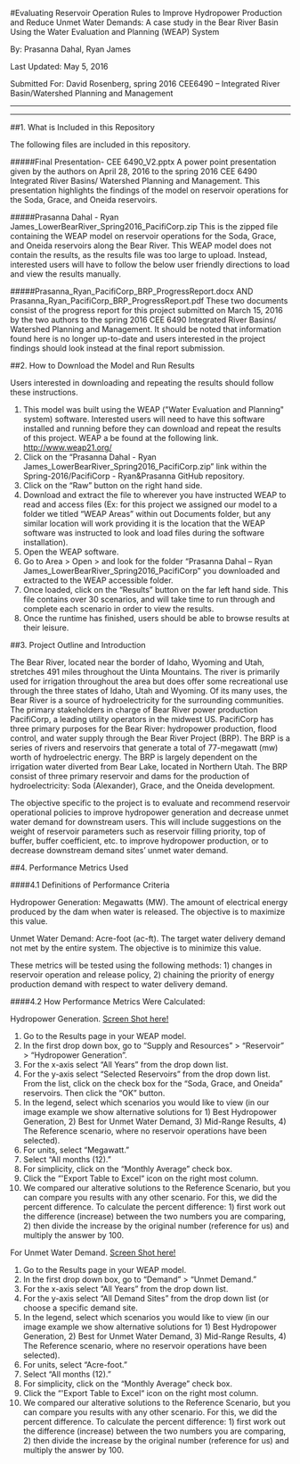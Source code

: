 
#Evaluating Reservoir Operation Rules to Improve Hydropower Production and Reduce Unmet Water Demands: A case study in the Bear River Basin Using the Water Evaluation and Planning (WEAP) System

By: Prasanna Dahal, Ryan James

Last Updated: May 5, 2016

Submitted For: David Rosenberg, spring 2016 CEE6490 – Integrated River Basin/Watershed Planning and Management

--------------------------------------------------------------------
--------------------------------------------------------------------

##1. What is Included in this Repository

The following files are included in this repository.

#####Final Presentation- CEE 6490_V2.pptx
A power point presentation given by the authors on April 28, 2016 to the spring 2016 CEE 6490 Integrated River Basins/ Watershed Planning and Management.  This presentation highlights the findings of the model on reservoir operations for the Soda, Grace, and Oneida reservoirs.

#####Prasanna Dahal - Ryan James_LowerBearRiver_Spring2016_PacifiCorp.zip
This is the zipped file containing the WEAP model on reservoir operations for the Soda, Grace, and Oneida reservoirs along the Bear River.  This WEAP model does not contain the results, as the results file was too large to upload.  Instead, interested users will have to follow the below user friendly directions to load and view the results manually.

#####Prasanna_Ryan_PacifiCorp_BRP_ProgressReport.docx AND Prasanna_Ryan_PacifiCorp_BRP_ProgressReport.pdf
These two documents consist of the progress report for this project submitted on March 15, 2016 by the two authors to the spring 2016 CEE 6490 Integrated River Basins/ Watershed Planning and Management.  It should be noted that information found here is no longer up-to-date and users interested in the project findings should look instead at the final report submission.


##2. How to Download the Model and Run Results

Users interested in downloading and repeating the results should follow these instructions.

1.	This model was built using the WEAP ("Water Evaluation and Planning" system) software.  Interested users will need to have this software installed and running before they can download and repeat the results of this project.  WEAP a be found at the following link. http://www.weap21.org/
2.	Click on the “Prasanna Dahal - Ryan James_LowerBearRiver_Spring2016_PacifiCorp.zip” link within the Spring-2016/PacifiCorp - Ryan&Prasanna GitHub repository.
3.	Click on the “Raw” button on the right hand side.
4.	Download and extract the file to wherever you have instructed WEAP to read and access files (Ex: for this project we assigned our model to a folder we titled “WEAP Areas” within out Documents folder, but any similar location will work providing it is the location that the WEAP software was instructed to look and load files during the software installation).
5.	Open the WEAP software.
6.	Go to Area > Open > and look for the folder “Prasanna Dahal – Ryan James_LowerBearRiver_Spring2016_PacifiCorp” you downloaded and extracted to the WEAP accessible folder.
7.	Once loaded, click on the “Results” button on the far left hand side.  This file contains over 30 scenarios, and will take time to run through and complete each scenario in order to view the results.
8.	Once the runtime has finished, users should be able to browse results at their leisure.


##3. Project Outline and Introduction

The Bear River, located near the border of Idaho, Wyoming and Utah, stretches 491 miles throughout the Uinta Mountains. The river is primarily used for irrigation throughout the area but does offer some recreational use through the three states of Idaho, Utah and Wyoming. Of its many uses, the Bear River is a source of hydroelectricity for the surrounding communities. The primary stakeholders in charge of Bear River power production PacifiCorp, a leading utility operators in the midwest US.  PacifiCorp has three primary purposes for the Bear River: hydropower production, flood control, and water supply through the Bear River Project (BRP).  The BRP is a series of rivers and reservoirs that generate a total of 77-megawatt (mw) worth of hydroelectric energy.  The BRP is largely dependent on the irrigation water diverted from Bear Lake, located in Northern Utah.  The BRP consist of three primary reservoir and dams for the production of hydroelectricity: Soda (Alexander), Grace, and the Oneida development.

The objective specific to the project is to evaluate and recommend reservoir operational policies to improve hydropower generation and decrease unmet water demand for downstream users. This will include suggestions on the weight of reservoir parameters such as reservoir filling priority, top of buffer, buffer coefficient, etc. to improve hydropower production, or to decrease downstream demand sites’ unmet water demand.


##4. Performance Metrics Used

####4.1 Definitions of Performance Criteria

Hydropower Generation:  Megawatts (MW). The amount of electrical energy produced by the dam when water is released. The objective is to maximize this value.

Unmet Water Demand:  Acre-foot (ac-ft). The target water delivery demand not met by the entire system. The objective is to minimize this value.

These metrics will be tested using the following methods: 1) changes in reservoir operation and release policy, 2) chaining the priority of energy production demand with respect to water delivery demand.

####4.2 How Performance Metrics Were Calculated:

Hydropower Generation. [Screen Shot here!](https://github.com/CEE-6490-RiverBasinPlanning/Spring-2016/blob/master/CombinedWEAPArea/PacifiCorp%20Performance%20Metric%20Example/Hydropower%20Generation%20Ex.PNG)

1.	Go to the Results page in your WEAP model.
2.	In the first drop down box, go to “Supply and Resources” > “Reservoir” > “Hydropower Generation”.
3.	For the x-axis select “All Years” from the drop down list.
4.	For the y-axis select “Selected Reservoirs” from the drop down list.   From the list, click on the check box for the “Soda, Grace, and Oneida” reservoirs.  Then click the “OK” button.
5.	In the legend, select which scenarios you would like to view (in our image example we show alternative solutions for 1) Best Hydropower Generation, 2) Best for Unmet Water Demand, 3) Mid-Range Results, 4) The Reference scenario, where no reservoir operations have been selected).
6.	For units, select “Megawatt.”
7.	Select “All months (12).”
8.	For simplicity, click on the “Monthly Average” check box.
9. 	Click the “'Export Table to Excel“ icon on the right most column. 
10.	We compared our alterative solutions to the Reference Scenario, but you can compare you results with any other scenario.  For this, we did the percent difference.  To calculate the percent difference: 1) first work out the difference (increase) between the two numbers you are comparing, 2) then divide the increase by the original number (reference for us) and multiply the answer by 100.

For Unmet Water Demand. [Screen Shot here!](https://github.com/CEE-6490-RiverBasinPlanning/Spring-2016/blob/master/CombinedWEAPArea/PacifiCorp%20Performance%20Metric%20Example/Unmet%20Demand%20Ex.PNG)

1.	Go to the Results page in your WEAP model.
2.	In the first drop down box, go to “Demand” > “Unmet Demand.”
3.	For the x-axis select “All Years” from the drop down list.
4.	For the y-axis select “All Demand Sites” from the drop down list (or choose a specific demand site.
5.	In the legend, select which scenarios you would like to view (in our image example we show alternative solutions for 1) Best Hydropower Generation, 2) Best for Unmet Water Demand, 3) Mid-Range Results, 4) The Reference scenario, where no reservoir operations have been selected).
6.	For units, select “Acre-foot.”
7.	Select “All months (12).”
8.	For simplicity, click on the “Monthly Average” check box.
9. 	Click the “'Export Table to Excel“ icon on the right most column. 
10.	We compared our alterative solutions to the Reference Scenario, but you can compare you results with any other scenario.  For this, we did the percent difference.  To calculate the percent difference: 1) first work out the difference (increase) between the two numbers you are comparing, 2) then divide the increase by the original number (reference for us) and multiply the answer by 100.
